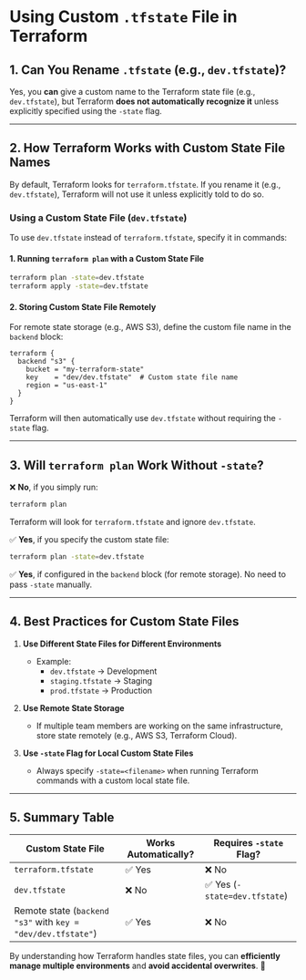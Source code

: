 # Using Custom `.tfstate` File in Terraform

## **1. Can You Rename `.tfstate` (e.g., `dev.tfstate`)?**
Yes, you **can** give a custom name to the Terraform state file (e.g., `dev.tfstate`), but Terraform **does not automatically recognize it** unless explicitly specified using the `-state` flag.

---

## **2. How Terraform Works with Custom State File Names**
By default, Terraform looks for `terraform.tfstate`. If you rename it (e.g., `dev.tfstate`), Terraform will not use it unless explicitly told to do so.

### **Using a Custom State File (`dev.tfstate`)**
To use `dev.tfstate` instead of `terraform.tfstate`, specify it in commands:

#### **1. Running `terraform plan` with a Custom State File**
```sh
terraform plan -state=dev.tfstate
terraform apply -state=dev.tfstate
```

#### **2. Storing Custom State File Remotely**
For remote state storage (e.g., AWS S3), define the custom file name in the `backend` block:

```hcl
terraform {
  backend "s3" {
    bucket = "my-terraform-state"
    key    = "dev/dev.tfstate"  # Custom state file name
    region = "us-east-1"
  }
}
```
Terraform will then automatically use `dev.tfstate` without requiring the `-state` flag.

---

## **3. Will `terraform plan` Work Without `-state`?**
❌ **No**, if you simply run:
```sh
terraform plan
```
Terraform will look for `terraform.tfstate` and ignore `dev.tfstate`.

✅ **Yes**, if you specify the custom state file:
```sh
terraform plan -state=dev.tfstate
```

✅ **Yes**, if configured in the `backend` block (for remote storage). No need to pass `-state` manually.

---

## **4. Best Practices for Custom State Files**
1. **Use Different State Files for Different Environments**  
   - Example:
     - `dev.tfstate` → Development
     - `staging.tfstate` → Staging
     - `prod.tfstate` → Production

2. **Use Remote State Storage**  
   - If multiple team members are working on the same infrastructure, store state remotely (e.g., AWS S3, Terraform Cloud).

3. **Use `-state` Flag for Local Custom State Files**  
   - Always specify `-state=<filename>` when running Terraform commands with a custom local state file.

---

## **5. Summary Table**
| Custom State File | Works Automatically? | Requires `-state` Flag? |
|------------------|-------------------|-------------------|
| `terraform.tfstate` | ✅ Yes | ❌ No |
| `dev.tfstate` | ❌ No | ✅ Yes (`-state=dev.tfstate`) |
| Remote state (`backend "s3"` with `key = "dev/dev.tfstate"`) | ✅ Yes | ❌ No |

By understanding how Terraform handles state files, you can **efficiently manage multiple environments** and **avoid accidental overwrites**. 🚀

